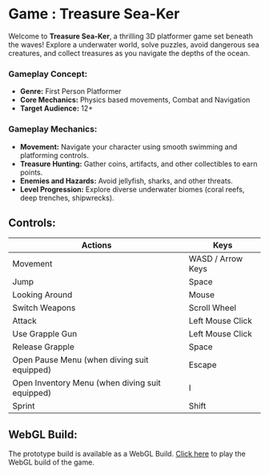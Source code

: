 # Game : Treasure Sea-Ker

Welcome to **Treasure Sea-Ker**, a thrilling 3D platformer game set beneath the waves! Explore a underwater world, solve puzzles, avoid dangerous sea creatures, and collect treasures as you navigate the depths of the ocean.

<h3>Gameplay Concept:</h3>
<ul>
  <li><b>Genre:</b> First Person Platformer</li>
  <li><b>Core Mechanics:</b> Physics based movements, Combat and Navigation</li>
  <li><b>Target Audience:</b> 12+</li>
</ul>

<h3>Gameplay Mechanics:</h3>
<ul>
  <li><b>Movement:</b> Navigate your character using smooth swimming and platforming controls.</li>
  <li><b>Treasure Hunting:</b> Gather coins, artifacts, and other collectibles to earn points.</li>
  <li><b>Enemies and Hazards:</b> Avoid jellyfish, sharks, and other threats.</li>
  <li><b>Level Progression:</b> Explore diverse underwater biomes (coral reefs, deep trenches, shipwrecks).</li>
</ul>

<h2>Controls:</h2>
<table>
  <thead>
    <tr>
      <th>Actions</th>
      <th>Keys</th>
    </tr>
  </thead>
  <tbody>
    <tr>
      <td>Movement</td>
      <td>WASD / Arrow Keys</td>
    </tr>
    <tr>
      <td>Jump</td>
      <td>Space</td>
    </tr>
    <tr>
      <td>Looking Around</td>
      <td>Mouse</td>
    </tr>
    <tr>
      <td>Switch Weapons</td>
      <td>Scroll Wheel</td>
    </tr>
    <tr>
      <td>Attack</td>
      <td>Left Mouse Click</td>
    </tr>
    <tr>
      <td>Use Grapple Gun</td>
      <td>Left Mouse Click</td>
    </tr>
    <tr>
      <td>Release Grapple</td>
      <td>Space</td>
    </tr>
    <tr>
      <td>Open Pause Menu (when diving suit equipped)</td>
      <td>Escape</td>
    </tr>
    <tr>
      <td>Open Inventory Menu (when diving suit equipped)</td>
      <td>I</td>
    </tr>
    <tr>
      <td>Sprint</td>
      <td>Shift</td>
    </tr>
  </tbody>
</table>

<h2>WebGL Build:</h2>
The prototype build is available as a WebGL Build. <a href="https://jsrgolu.itch.io/treasure-sea-ker">Click here</a> to play the WebGL build of the game.

